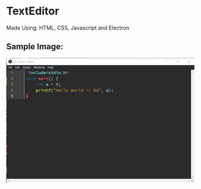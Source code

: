 # TextEditor
Made Using: HTML, CSS, Javascript and Electron

## Sample Image:

<img src="https://github.com/Qzoz/TextEditor/blob/master/editor_demo/text_editor.png" alt="Text Editor" width="500">
